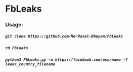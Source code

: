 # FbLeaks

### Usage:

##### `git clone https://github.com/Md-Rasel-Bhuyan/FbLeaks`
##### `cd FbLeaks`
##### `python3 FbLeaks.py -u https://facebook.com/username -f leaks_country_filename`
